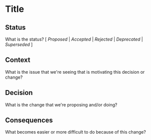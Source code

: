 # Title

## Status

What is the status? [ *Proposed* | *Accepted* | *Rejected* | *Deprecated* | *Superseded* ]

## Context

What is the issue that we're seeing that is motivating this decision or change?

## Decision

What is the change that we're proposing and/or doing?

## Consequences

What becomes easier or more difficult to do because of this change?